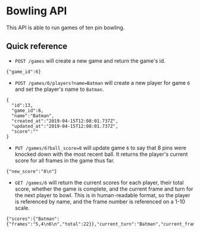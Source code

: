 # Bowling API

This API is able to run games of ten pin bowling.

## Quick reference

* `POST /games` will create a new game and return the game's id.
```
{"game_id":6}
```
* `POST /games/6/players?name=Batman` will create a new player for game `6` and set the player's name to `Batman`.
```
{
  "id":13,
  "game_id":6,
  "name":"Batman",
  "created_at":"2019-04-15T12:08:01.737Z",
  "updated_at":"2019-04-15T12:08:01.737Z",
  "score":""
}
```
* `PUT /games/6?ball_score=8` will update game `6` to say that 8 pins were knocked down with the most recent ball. It returns the player's current score for all frames in the game thus far.
```
{"new_score":"8\n"}
```
* `GET /games/6` will return the current scores for each player, their total score, whether the game is complete, and the current frame and turn for the next player to bowl. This is in human-readable format, so the player is referenced by name, and the frame number is referenced on a 1-10 scale.
```
{"scores":{"Batman":{"frames":"5,4\n6\n","total":22}},"current_turn":"Batman","current_frame":2,"game_complete":false}
```
